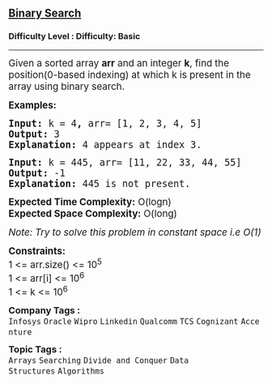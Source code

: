<h2><a href="https://www.geeksforgeeks.org/problems/binary-search-1587115620/1">Binary Search</a></h2><h3>Difficulty Level : Difficulty: Basic</h3><hr><div class="problems_problem_content__Xm_eO"><p><span style="font-size: 14pt;">Given a sorted array <strong>arr</strong> and an integer <strong>k</strong>, find the position(0-based indexing) at which k is present in the array using binary search.</span></p>
<p><span style="font-size: 14pt;"><strong>Examples:</strong></span></p>
<pre><span style="font-size: 14pt;"><strong>Input: </strong>k = 4<strong>, </strong>arr= [1, 2, 3, 4, 5]  
<strong>Output:</strong> 3
<strong>Explanation:</strong> 4 appears at index 3.</span></pre>
<pre><span style="font-size: 14pt;"><strong>Input: </strong>k = 445,<strong> </strong>arr= [11, 22, 33, 44, 55] 
<strong>Output:</strong> -1
<strong>Explanation:</strong> 445 is not present.</span></pre>
<p><span style="font-size: 14pt;"><strong>Expected Time Complexity:</strong> O(logn)<br><strong>Expected Space Complexity:</strong> O(long)&nbsp;</span></p>
<p><span style="font-size: 14pt;"><em>Note: Try to solve this problem in constant space i.e O(1)</em></span></p>
<p><span style="font-size: 14pt;"><strong>Constraints:<br></strong>1 &lt;= arr.size() &lt;= 10<sup>5<br></sup>1 &lt;= arr[i] &lt;= 10<sup>6<br></sup>1 &lt;= k &lt;= 10<sup>6</sup></span></p></div><p><span style=font-size:18px><strong>Company Tags : </strong><br><code>Infosys</code>&nbsp;<code>Oracle</code>&nbsp;<code>Wipro</code>&nbsp;<code>Linkedin</code>&nbsp;<code>Qualcomm</code>&nbsp;<code>TCS</code>&nbsp;<code>Cognizant</code>&nbsp;<code>Accenture</code>&nbsp;<br><p><span style=font-size:18px><strong>Topic Tags : </strong><br><code>Arrays</code>&nbsp;<code>Searching</code>&nbsp;<code>Divide and Conquer</code>&nbsp;<code>Data Structures</code>&nbsp;<code>Algorithms</code>&nbsp;